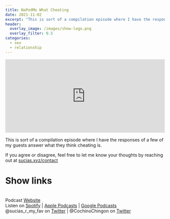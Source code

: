 ```yaml
---
title: NaPodMo What Cheating
date: 2021-11-02
excerpt: "This is sort of a compilation episode where I have the responses of a few of my guests answer what they think cheating is"
header:
  overlay_image: /images/show-logo.png
  overlay_filter: 0.5
categories:
  - sex
  - relationship
---
```

<iframe src='https://open.spotify.com/embed/episode/44YnRMj3nDJaCuJRxzARSr' width='100%' height='232' frameborder='0' allowtransparency='true' allow='encrypted-media'></iframe>

This is sort of a compilation episode where I have the responses of a few of my guests answer what they think cheating is.

If you agree or disagree, feel free to let me know your thoughts by reaching out at [sucias.xyz/contact](https://sucias.xyz/toca)

# Show links

<br> Podcast [Website](https://sucias.xyz)<a href='https://sucias.xyz'><i class='fas fa-link'></i></a>
<br> Listen on [Spotify](https://open.spotify.com/show/3XjoipCU3QzeIaQAAQpBdW)<a href='https://open.spotify.com/show/3XjoipCU3QzeIaQAAQpBdW'><i class='fab fa-spotify'></i></a> | [Apple Podcasts](https://podcasts.apple.com/us/podcast/sucias-are-my-favorite/id1548173787)<i class='fas fa-podcast'></i> | [Google Podcasts](https://podcasts.google.com/feed/aHR0cHM6Ly9hbmNob3IuZm0vcy80MjI0YzYzYy9wb2RjYXN0L3Jzcw)<a href='https://podcasts.google.com/feed/aHR0cHM6Ly9hbmNob3IuZm0vcy80MjI0YzYzYy9wb2RjYXN0L3Jzcw'><i class='fab fa-google-play'></i></a>
<br> @sucias_r_my_fav on [Twitter](https://twitter.com/sucias_r_my_fav)<a href='https://twitter.com/sucias_r_my_fav'><i class='fab fa-twitter'></i></a> | @CochinoChingon on [Twitter](https://twitter.com/cochinochingon)<a href='https://twitter.com/cochinochingon'><i class='fab fa-twitter'></i></a>
